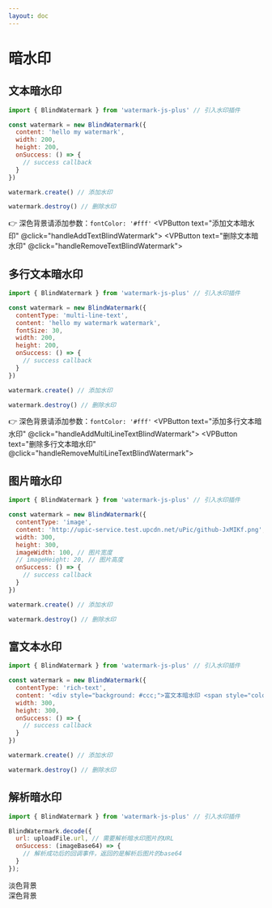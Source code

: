 ```yaml
---
layout: doc
---
```

# 暗水印

<script setup lang="ts">
import VPButton from 'vitepress/dist/client/theme-default/components/VPButton.vue';
import { ref, getCurrentInstance } from 'vue';
import { Plus, Warning } from '@element-plus/icons-vue';
import { BlindWatermark } from '../../../src';
import { useData } from 'vitepress';

const { isDark } = useData();
const app = getCurrentInstance();
const decodeBlindImageByLight = ref('');
const decodeBlindImageByDark = ref('');

// 文本暗水印
const textBlindWatermark = new BlindWatermark({
  content: 'hello my watermark',
  width: 200,
  height: 200,
  onSuccess: () => {
    app.appContext.config.globalProperties.$message({
      message: '文本暗水印添加成功！',
      type: 'success'
    });
  }
});
const handleAddTextBlindWatermark = () => {
  if (isDark.value) {
    textBlindWatermark.options.fontColor = '#fff'
  }
  textBlindWatermark.create();
};
const handleRemoveTextBlindWatermark = () => {
  textBlindWatermark.destroy();
};

// 多行水印
const multiLineTextBlindWatermark = new BlindWatermark({
  contentType: 'multi-line-text',
  content: 'hello my watermark watermark',
  fontSize: 30,
  width: 200,
  height: 200,
  onSuccess: () => {
    app.appContext.config.globalProperties.$message({
      message: '多行文本暗水印添加成功！',
      type: 'success'
    });
  }
});
const handleAddMultiLineTextBlindWatermark = () => {
  if (isDark.value) {
    multiLineTextBlindWatermark.options.fontColor = '#fff'
  }
  multiLineTextBlindWatermark.create();
};
const handleRemoveMultiLineTextBlindWatermark = () => {
  multiLineTextBlindWatermark.destroy();
};

// 图片暗水印
const imageBlindWatermark = new BlindWatermark({
  contentType: 'image',
  image: 'http://upic-service.test.upcdn.net/uPic/github-JxMIKf.png',
  imageWidth: 200,
  // imageHeight: 20,
  width: 300,
  height: 300,
  onSuccess: () => {
    app.appContext.config.globalProperties.$message({
      message: '图片暗水印添加成功！',
      type: 'success'
    });
  }
});
const handleAddImageBlindWatermark = () => {
  imageBlindWatermark.create();
};
const handleRemoveImageBlindWatermark = () => {
  imageBlindWatermark.destroy();
};

// 富文本水印
const richTextBlindWatermark = new BlindWatermark({
  contentType: 'rich-text',
  content: '<div style="background: #ccc;">富文本暗水印 <span style="color: #f00">good</span></div>',
  width: 300,
  height: 300,
  onSuccess: () => {
    app.appContext.config.globalProperties.$message({
      message: '富文本暗水印添加成功！',
      type: 'success'
    });
  }
});
const handleAddRichTextBlindWatermark = () => {
  richTextBlindWatermark.create();
};
const handleRemoveRichTextBlindWatermark = () => {
  richTextBlindWatermark.destroy();
};

// 支持暗黑模式单行文本暗水印
const textBlindWatermarkSupportDark = new BlindWatermark({
  content: 'hello my watermark',
  width: 200,
  height: 200,
  onSuccess: () => {
    app.appContext.config.globalProperties.$message({
      message: '支持暗黑模式单行文本暗水印添加成功！',
      type: 'success'
    });
  }
});
const handleSupportDarkAddTextBlindWatermark = () => {
  textBlindWatermarkSupportDark.create();
};
const handleSupportDarkRemoveTextBlindWatermark = () => {
  textBlindWatermarkSupportDark.destroy();
};

// 解析暗水印
const handleSuccessByLight = (uploadFile) => {
  BlindWatermark.decode({
    url: uploadFile.url,
    onSuccess: (imageBase64) => {
      decodeBlindImageByLight.value = imageBase64
    }
  });
}
const handleSuccessByDark = (uploadFile) => {
  BlindWatermark.decode({
    compositeOperation: 'overlay',
    fillColor: '#fff',
    url: uploadFile.url,
    onSuccess: (imageBase64) => {
      decodeBlindImageByDark.value = imageBase64
    }
  });
}
</script>

## 文本暗水印

```js
import { BlindWatermark } from 'watermark-js-plus' // 引入水印插件

const watermark = new BlindWatermark({
  content: 'hello my watermark',
  width: 200,
  height: 200,
  onSuccess: () => {
    // success callback
  }
})

watermark.create() // 添加水印

watermark.destroy() // 删除水印
```
👉 深色背景请添加参数：`fontColor: '#fff'`
<el-space>
  <VPButton text="添加文本暗水印" @click="handleAddTextBlindWatermark"></VPButton>
  <VPButton text="删除文本暗水印" @click="handleRemoveTextBlindWatermark"></VPButton>
</el-space>

## 多行文本暗水印

```js
import { BlindWatermark } from 'watermark-js-plus' // 引入水印插件

const watermark = new BlindWatermark({
  contentType: 'multi-line-text',
  content: 'hello my watermark watermark',
  fontSize: 30,
  width: 200,
  height: 200,
  onSuccess: () => {
    // success callback
  }
})

watermark.create() // 添加水印

watermark.destroy() // 删除水印
```
👉 深色背景请添加参数：`fontColor: '#fff'`
<el-space>
  <VPButton text="添加多行文本暗水印" @click="handleAddMultiLineTextBlindWatermark"></VPButton>
  <VPButton text="删除多行文本暗水印" @click="handleRemoveMultiLineTextBlindWatermark"></VPButton>
</el-space>

## 图片暗水印

```js
import { BlindWatermark } from 'watermark-js-plus' // 引入水印插件

const watermark = new BlindWatermark({
  contentType: 'image',
  content: 'http://upic-service.test.upcdn.net/uPic/github-JxMIKf.png',
  width: 300,
  height: 300,
  imageWidth: 100, // 图片宽度
  // imageHeight: 20, // 图片高度
  onSuccess: () => {
    // success callback
  }
})

watermark.create() // 添加水印

watermark.destroy() // 删除水印
```
<el-space>
  <VPButton text="添加图片暗水印" @click="handleAddImageBlindWatermark"></VPButton>
  <VPButton text="删除图片暗水印" @click="handleRemoveImageBlindWatermark"></VPButton>
</el-space>

## 富文本水印

```js
import { BlindWatermark } from 'watermark-js-plus' // 引入水印插件

const watermark = new BlindWatermark({
  contentType: 'rich-text',
  content: '<div style="background: #ccc;">富文本暗水印 <span style="color: #f00">good</span></div>',
  width: 300,
  height: 300,
  onSuccess: () => {
    // success callback
  }
})

watermark.create() // 添加水印

watermark.destroy() // 删除水印
```
<el-space>
  <VPButton text="添加富文本暗水印" @click="handleAddRichTextBlindWatermark"></VPButton>
  <VPButton text="删除富文本暗水印" @click="handleRemoveRichTextBlindWatermark"></VPButton>
</el-space>

## 解析暗水印

```js
import { BlindWatermark } from 'watermark-js-plus' // 引入水印插件

BlindWatermark.decode({
  url: uploadFile.url, // 需要解析暗水印图片的URL
  onSuccess: (imageBase64) => {
    // 解析成功后的回调事件，返回的是解析后图片的base64
  }
});
```
<el-row :gutter="20">
  <el-col :span="12">
    <el-tooltip content="淡色背景图片时使用" placement="right">
      <el-link :underline="false">
        淡色背景<el-icon class="el-icon--right"><Warning /></el-icon>
      </el-link>
    </el-tooltip>
    <div>
      <el-upload
        list-type="picture-card"
        accept="image/*"
        :auto-upload="false"
        :show-file-list="false"
        :on-change="handleSuccessByLight"
      >
        <el-icon><Plus /></el-icon>
      </el-upload>
      <el-image
        v-if="decodeBlindImageByLight"
        style="width: 400px; height: 400px;margin-top: 20px;"
        :src="decodeBlindImageByLight"
        :preview-src-list="[decodeBlindImageByLight]"
        fit="cover"
      />
    </div>
  </el-col>
  <el-col :span="12">
    <el-tooltip content="深色背景图片时使用" placement="right">
      <el-link :underline="false">
        深色背景<el-icon class="el-icon--right"><Warning /></el-icon>
      </el-link>
    </el-tooltip>
    <div>
      <el-upload
        list-type="picture-card"
        accept="image/*"
        :auto-upload="false"
        :show-file-list="false"
        :on-change="handleSuccessByDark"
      >
        <el-icon><Plus /></el-icon>
      </el-upload>
      <el-image
        v-if="decodeBlindImageByDark"
        style="width: 400px; height: 400px;margin-top: 20px;"
        :src="decodeBlindImageByDark"
        :preview-src-list="[decodeBlindImageByDark]"
        fit="cover"
      />
    </div>
  </el-col>
</el-row>
